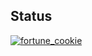 ## Status

[![fortune_cookie](https://catalog.flipperzero.one/application/fortune_cookie/widget)](https://catalog.flipperzero.one/application/fortune_cookie/page)